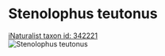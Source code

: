 
Stenolophus teutonus
====================
  
[iNaturalist taxon id: 342221](https://www.inaturalist.org/taxa/342221)  
![Stenolophus teutonus](https://inaturalist-open-data.s3.amazonaws.com/photos/127783762/medium.jpeg)